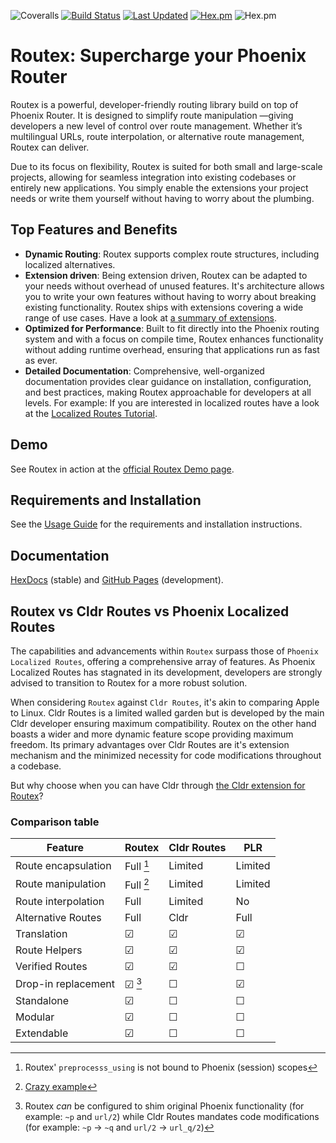 ![Coveralls](https://img.shields.io/coveralls/github/BartOtten/routex)
[![Build Status](https://github.com/BartOtten/routex/actions/workflows/elixir.yml/badge.svg?event=push)](https://github.com/BartOtten/routex/actions/workflows/elixir.yml)
[![Last Updated](https://img.shields.io/github/last-commit/BartOtten/routex.svg)](https://github.com/BartOtten/routex/commits/main)
[![Hex.pm](https://img.shields.io/hexpm/v/routex)](https://hex.pm/packages/routex)
![Hex.pm](https://img.shields.io/hexpm/l/routex)


# Routex: Supercharge your Phoenix Router

Routex is a powerful, developer-friendly routing library build on top of Phoenix
Router. It is designed to simplify route manipulation —giving developers a new
level of control over route management. Whether it’s multilingual URLs, route
interpolation, or alternative route management, Routex can deliver.

Due to its focus on flexibility, Routex is suited for both small and large-scale
projects, allowing for seamless integration into existing codebases or entirely
new applications. You simply enable the extensions your project needs or write
them yourself without having to worry about the plumbing.

## Top Features and Benefits

* **Dynamic Routing**: Routex supports complex route structures, including
  localized alternatives.
* **Extension driven**: Being extension driven, Routex can be adapted to your
  needs without overhead of unused features. It's architecture allows you to write
  your own features without having to worry about breaking existing functionality. Routex ships with extensions covering a wide range of use cases. Have a look at
[a summary of extensions](EXTENSION_SUMMARIES.md).
* **Optimized for Performance**: Built to fit directly into the Phoenix routing
  system and with a focus on compile time, Routex enhances functionality without
  adding runtime overhead, ensuring that applications run as fast as ever.
* **Detailed Documentation**: Comprehensive, well-organized documentation
  provides clear guidance on installation, configuration, and best practices,
  making Routex approachable for developers at all levels. For example: If you
  are interested in localized routes have a look at the [Localized Routes Tutorial](TUTORIAL_LOCALIZED_ROUTES.md).


## Demo

See Routex in action at the [official Routex Demo page](https://routex.fly.dev/).


## Requirements and Installation

See the [Usage Guide](USAGE.md) for the requirements and installation
instructions.


## Documentation

[HexDocs](https://hexdocs.pm/routex) (stable) and [GitHub
Pages](https://bartotten.github.io/routex) (development).


## Routex vs Cldr Routes vs Phoenix Localized Routes

The capabilities and advancements within `Routex` surpass those of `Phoenix
Localized Routes`, offering a comprehensive array of features. As Phoenix
Localized Routes has stagnated in its development, developers are strongly
advised to transition to Routex for a more robust solution.

When considering `Routex` against `Cldr Routes`, it's akin to comparing Apple to
Linux. Cldr Routes is a limited walled garden but is developed by the main Cldr
developer ensuring maximum compatibility. Routex on the other hand boasts a
wider and more dynamic feature scope providing maximum freedom. Its primary
advantages over Cldr Routes are it's extension mechanism and the minimized
necessity for code modifications throughout a codebase.

But why choose when you can have Cldr through [the Cldr extension for
Routex](`Routex.Extension.Cldr`)?

### Comparison table

| Feature             | Routex     | Cldr Routes | PLR        |
|---------------------|------------|-------------|------------|
| Route encapsulation | Full  [^1] | Limited     | Limited    |
| Route manipulation  | Full  [^2] | Limited     | Limited    |
| Route interpolation | Full       | Limited     | No         |
| Alternative Routes  | Full       | Cldr        | Full       |
| Translation         | ☑          | ☑          |  ☑         |
| Route Helpers       | ☑          | ☑          |  ☑         |
| Verified Routes     | ☑          | ☑          |  ☐         |
| Drop-in replacement | ☑     [^3] | ☐          |  ☑         |
| Standalone          | ☑          | ☐          |  ☐         |
| Modular             | ☑          | ☐          |  ☐         |
| Extendable          | ☑          | ☐          |  ☐         |

[^1]: Routex' `preprocesss_using` is not bound to Phoenix (session) scopes
[^2]: [Crazy example](https://github.com/BartOtten/routex/blob/main/lib/routex/extension/cloak.ex)
[^3]: Routex *can* be configured to shim original Phoenix functionality (for
    example: `~p` and `url/2`) while Cldr Routes mandates code modifications
    (for example: `~p` -> `~q` and `url/2` -> `url_q/2`)
